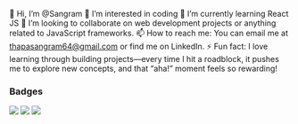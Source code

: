 👋 Hi, I’m @Sangram
👀 I’m interested in coding
🌱 I’m currently learning React JS
💞️ I’m looking to collaborate on web development projects or anything related to JavaScript frameworks.
📫 How to reach me: You can email me at thapasangram64@gmail.com or find me on LinkedIn.
⚡ Fun fact: I love learning through building projects—every time I hit a roadblock, it pushes me to explore new concepts, and that “aha!” moment feels so rewarding!

<!---
mixod/mixod is a ✨ special ✨ repository because its `README.md` (this file) appears on your GitHub profile.
You can click the Preview link to take a look at your changes.
--->
### Badges
![](https://github-readme-stats.vercel.app/api?username=mixod&theme=react&hide_border=false&include_all_commits=false&count_private=true)
![](https://github-readme-streak-stats.herokuapp.com/?user=mixod&theme=react&hide_border=false)
![](https://github-readme-stats.vercel.app/api/top-langs/?username=mixod&theme=react&hide_border=false&include_all_commits=false&count_private=true&layout=compact)

